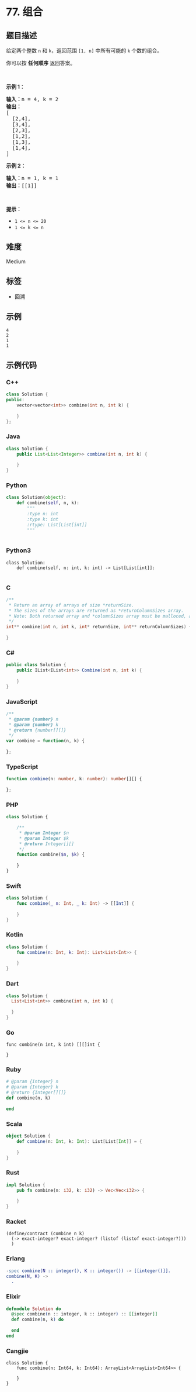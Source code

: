 # 77. 组合

## 题目描述

<p>给定两个整数 <code>n</code> 和 <code>k</code>，返回范围 <code>[1, n]</code> 中所有可能的 <code>k</code> 个数的组合。</p>

<p>你可以按 <strong>任何顺序</strong> 返回答案。</p>

<p> </p>

<p><strong>示例 1：</strong></p>

<pre>
<strong>输入：</strong>n = 4, k = 2
<strong>输出：</strong>
[
  [2,4],
  [3,4],
  [2,3],
  [1,2],
  [1,3],
  [1,4],
]</pre>

<p><strong>示例 2：</strong></p>

<pre>
<strong>输入：</strong>n = 1, k = 1
<strong>输出：</strong>[[1]]</pre>

<p> </p>

<p><strong>提示：</strong></p>

<ul>
	<li><code>1 <= n <= 20</code></li>
	<li><code>1 <= k <= n</code></li>
</ul>


## 难度

Medium

## 标签

- 回溯

## 示例

```
4
2
1
1
```

## 示例代码

### C++

```cpp
class Solution {
public:
    vector<vector<int>> combine(int n, int k) {
        
    }
};
```

### Java

```java
class Solution {
    public List<List<Integer>> combine(int n, int k) {
        
    }
}
```

### Python

```python
class Solution(object):
    def combine(self, n, k):
        """
        :type n: int
        :type k: int
        :rtype: List[List[int]]
        """
        
```

### Python3

```python3
class Solution:
    def combine(self, n: int, k: int) -> List[List[int]]:
        
```

### C

```c
/**
 * Return an array of arrays of size *returnSize.
 * The sizes of the arrays are returned as *returnColumnSizes array.
 * Note: Both returned array and *columnSizes array must be malloced, assume caller calls free().
 */
int** combine(int n, int k, int* returnSize, int** returnColumnSizes) {
    
}
```

### C#

```csharp
public class Solution {
    public IList<IList<int>> Combine(int n, int k) {
        
    }
}
```

### JavaScript

```javascript
/**
 * @param {number} n
 * @param {number} k
 * @return {number[][]}
 */
var combine = function(n, k) {
    
};
```

### TypeScript

```typescript
function combine(n: number, k: number): number[][] {
    
};
```

### PHP

```php
class Solution {

    /**
     * @param Integer $n
     * @param Integer $k
     * @return Integer[][]
     */
    function combine($n, $k) {
        
    }
}
```

### Swift

```swift
class Solution {
    func combine(_ n: Int, _ k: Int) -> [[Int]] {
        
    }
}
```

### Kotlin

```kotlin
class Solution {
    fun combine(n: Int, k: Int): List<List<Int>> {
        
    }
}
```

### Dart

```dart
class Solution {
  List<List<int>> combine(int n, int k) {
    
  }
}
```

### Go

```golang
func combine(n int, k int) [][]int {
    
}
```

### Ruby

```ruby
# @param {Integer} n
# @param {Integer} k
# @return {Integer[][]}
def combine(n, k)
    
end
```

### Scala

```scala
object Solution {
    def combine(n: Int, k: Int): List[List[Int]] = {
        
    }
}
```

### Rust

```rust
impl Solution {
    pub fn combine(n: i32, k: i32) -> Vec<Vec<i32>> {
        
    }
}
```

### Racket

```racket
(define/contract (combine n k)
  (-> exact-integer? exact-integer? (listof (listof exact-integer?)))
  )
```

### Erlang

```erlang
-spec combine(N :: integer(), K :: integer()) -> [[integer()]].
combine(N, K) ->
  .
```

### Elixir

```elixir
defmodule Solution do
  @spec combine(n :: integer, k :: integer) :: [[integer]]
  def combine(n, k) do
    
  end
end
```

### Cangjie

```cangjie
class Solution {
    func combine(n: Int64, k: Int64): ArrayList<ArrayList<Int64>> {

    }
}
```

